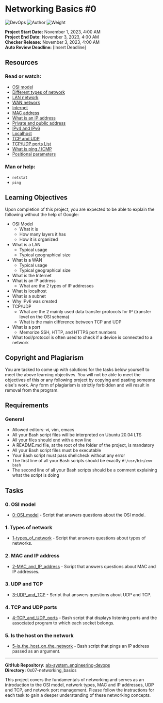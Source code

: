 # Networking Basics #0

![DevOps](https://img.shields.io/badge/DevOps-Networking-blue)
![Author](https://img.shields.io/badge/Author-Sylvain%20Kalache-green)
![Weight](https://img.shields.io/badge/Weight-1-lightgrey)

**Project Start Date:** November 1, 2023, 4:00 AM  
**Project End Date:** November 3, 2023, 4:00 AM  
**Checker Release:** November 3, 2023, 4:00 AM  
**Auto Review Deadline:** [Insert Deadline]

## Resources

### Read or watch:
- [OSI model](https://en.wikipedia.org/wiki/OSI_model)
- [Different types of network](https://www.lifewire.com/lans-wans-and-other-area-networks-817376)
- [LAN network](https://en.wikipedia.org/wiki/Local_area_network)
- [WAN network](https://en.wikipedia.org/wiki/Wide_area_network)
- [Internet](https://en.wikipedia.org/wiki/Internet)
- [MAC address](https://whatismyipaddress.com/mac-address)
- [What is an IP address](https://www.bleepingcomputer.com/tutorials/ip-addresses-explained/)
- [Private and public address](https://www.iplocation.net/public-vs-private-ip-address)
- [IPv4 and IPv6](https://www.webopedia.com/insights/ipv6-ipv4-difference/)
- [Localhost](https://en.wikipedia.org/wiki/Localhost)
- [TCP and UDP](https://www.howtogeek.com/190014/htg-explains-what-is-the-difference-between-tcp-and-udp/)
- [TCP/UDP ports List](https://en.wikipedia.org/wiki/List_of_TCP_and_UDP_port_numbers)
- [What is ping / ICMP](https://en.wikipedia.org/wiki/Ping_%28networking_utility%29)
- [Positional parameters](https://www.adminschoice.com/bash-positional-parameters)

### Man or help:
- `netstat`
- `ping`

## Learning Objectives

Upon completion of this project, you are expected to be able to explain the following without the help of Google:

- OSI Model
  - What it is
  - How many layers it has
  - How it is organized
- What is a LAN
  - Typical usage
  - Typical geographical size
- What is a WAN
  - Typical usage
  - Typical geographical size
- What is the Internet
- What is an IP address
  - What are the 2 types of IP addresses
- What is localhost
- What is a subnet
- Why IPv6 was created
- TCP/UDP
  - What are the 2 mainly used data transfer protocols for IP (transfer level on the OSI schema)
  - What is the main difference between TCP and UDP
- What is a port
  - Memorize SSH, HTTP, and HTTPS port numbers
- What tool/protocol is often used to check if a device is connected to a network

## Copyright and Plagiarism

You are tasked to come up with solutions for the tasks below yourself to meet the above learning objectives. You will not be able to meet the objectives of this or any following project by copying and pasting someone else's work. Any form of plagiarism is strictly forbidden and will result in removal from the program.

## Requirements

### General
- Allowed editors: vi, vim, emacs
- All your Bash script files will be interpreted on Ubuntu 20.04 LTS
- All your files should end with a new line
- A README.md file, at the root of the folder of the project, is mandatory
- All your Bash script files must be executable
- Your Bash script must pass shellcheck without any error
- The first line of all your Bash scripts should be exactly `#!/usr/bin/env bash`
- The second line of all your Bash scripts should be a comment explaining what the script is doing

## Tasks

### 0. OSI model
- [0-OSI_model](0-OSI_model) - Script that answers questions about the OSI model.

### 1. Types of network
- [1-types_of_network](1-types_of_network) - Script that answers questions about types of networks.

### 2. MAC and IP address
- [2-MAC_and_IP_address](2-MAC_and_IP_address) - Script that answers questions about MAC and IP addresses.

### 3. UDP and TCP
- [3-UDP_and_TCP](3-UDP_and_TCP) - Script that answers questions about UDP and TCP.

### 4. TCP and UDP ports
- [4-TCP_and_UDP_ports](4-TCP_and_UDP_ports) - Bash script that displays listening ports and the associated program to which each socket belongs.

### 5. Is the host on the network
- [5-is_the_host_on_the_network](5-is_the_host_on_the_network) - Bash script that pings an IP address passed as an argument.

---

**GitHub Repository:** [alx-system_engineering-devops](https://github.com/Lelaabk/alx-system_engineering-devops)  
**Directory:** 0x07-networking_basics

This project covers the fundamentals of networking and serves as an introduction to the OSI model, network types, MAC and IP addresses, UDP and TCP, and network port management. Please follow the instructions for each task to gain a deeper understanding of these networking concepts.
